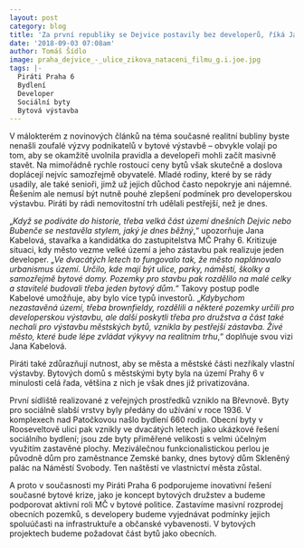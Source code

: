 ```yaml
---
layout: post
category: blog
title: 'Za první republiky se Dejvice postavily bez developerů, říká Jana Kabelová'
date: '2018-09-03 07:08am'
author: Tomáš Šídlo
image: praha_dejvice_-_ulice_zikova_nataceni_filmu_g.i.joe.jpg
tags: |-
  Piráti Praha 6
  Bydlení
  Developer
  Sociální byty
  Bytová výstavba
---
```

V málokterém z novinových článků na téma současné realitní bubliny byste nenašli zoufalé výzvy podnikatelů v bytové výstavbě – obvykle volají po tom, aby se okamžitě uvolnila pravidla a developeři mohli začít masivně stavět. Na mimořádně rychle rostoucí ceny bytů však skutečně a doslova doplácejí nejvíc samozřejmě obyvatelé. Mladé rodiny, které by se rády usadily, ale také senioři, jimž už jejich důchod často nepokryje ani nájemné. Řešením ale nemusí být nutně pouhé zlepšení podmínek pro developerskou výstavbu. Piráti by rádi nemovitostní trh udělali pestřejší, než je dnes.

 „_Když se podíváte do historie, třeba velká část území dnešních Dejvic nebo Bubenče se nestavěla stylem, jaký je dnes běžný_,“ upozorňuje Jana Kabelová, stavařka a kandidátka do zastupitelstva MČ Prahy 6. Kritizuje situaci, kdy město vezme velké území a jeho zástavbu pak realizuje jeden developer. „_Ve dvacátých letech to fungovalo tak, že město naplánovalo urbanismus území. Určilo, kde mají být ulice, parky, náměstí, školky a samozřejmě bytové domy. Pozemky pro stavbu pak rozdělilo na malé celky a stavitelé budovali třeba jeden bytový dům_.“ Takovy postup podle Kabelové umožňuje, aby bylo více typů investorů. „_Kdybychom nezastavěná území, třeba brownfieldy, rozdělili a některé pozemky určili pro developerskou výstavbu, ale další poskytli třeba pro družstva a část také nechali pro výstavbu městských bytů, vznikla by pestřejší zástavba. Živé město, které bude lépe zvládat výkyvy na realitním trhu_,“ doplňuje svou vizi Jana Kabelová. 

Piráti také zdůrazňují nutnost, aby se města a městské části nezříkaly vlastní výstavby. Bytových domů s městskými byty byla na území Prahy 6 v minulosti celá řada, většina z nich je však dnes již privatizována. 

První sídliště realizované z veřejných prostředků vzniklo na Břevnově. Byty pro sociálně slabší vrstvy byly předány do užívání v roce 1936. V komplexech nad Patočkovou našlo bydlení 660 rodin. Obecní byty v Rooseveltově ulici pak vznikly ve dvacátých letech jako ukázkové řešení sociálního bydlení; jsou zde byty přiměřené velikosti s velmi účelným využitím zastavěné plochy. Meziválečnou funkcionalistickou perlou je původně dům pro zaměstnance Zemské banky, dnes bytový dům Skleněný palác na Náměstí Svobody. Ten naštěstí ve vlastnictví města zůstal.

A proto v současnosti my Piráti Praha 6 podporujeme inovativní řešení současné bytové krize, jako je koncept bytových družstev a budeme podporovat aktivní roli MČ v bytové politice. Zastavíme masivní rozprodej obecních pozemků, s developery budeme vyjednávat podmínky jejich spoluúčasti na infrastruktuře a občanské vybavenosti. V bytových projektech budeme požadovat část bytů jako obecních.
